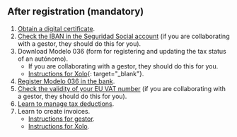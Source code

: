 ## After registration (mandatory)

1. [Obtain a digital certificate](#obtaining-a-digital-certificate).
2. [Check the IBAN in the Seguridad Social account](#risk-of-losing-the-seguridad-social-discount) (if you are
   collaborating with a gestor, they should do this for you).
3. Download Modelo 036 (form for registering and updating the tax status of an autónomo).
    - If you are collaborating with a gestor, they should do this for you.
    - [Instructions for Xolo](https://www.xolo.io/es-en/faq/xolo-spain/category/get-started/article/i-am-already-registered-as-self-employed-where-can-i-find-my){:
      target="_blank"}.
4. [Register Modelo 036 in the bank](#registration-of-modelo-036-in-the-bank).
5. [Check the validity of your EU VAT number](#checking-the-validity-of-the-eu-vat-number) (if you are collaborating
   with a gestor, they should do this for you).
6. [Learn to manage tax deductions](#tax-deductions-and-benefits).
7. Learn to create invoices.
    - [Instructions for gestor](#creating-an-invoice-gestor).
    - [Instructions for Xolo](#creating-an-invoice-xolo).
